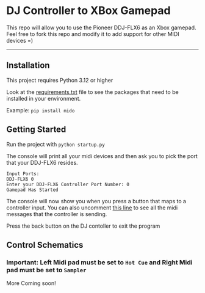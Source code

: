 # DJ Controller to XBox Gamepad
This repo will allow you to use the Pioneer DDJ-FLX6 as an Xbox gamepad. Feel free to fork this repo and modify it to add support for other MIDI devices =)

---

## Installation
This project requires Python 3.12 or higher

Look at the [requirements.txt](https://github.com/KodiakTE/DJControllerToGamepad/blob/main/requirements.txt) file to see the packages that need to be installed in your environment. 

Example: `pip install mido`

## Getting Started
Run the project with `python startup.py`

The console will print all your midi devices and then ask you to pick the port that your DDJ-FLX6 resides.
```
Input Ports:
DDJ-FLX6 0
Enter your DDJ-FLX6 Controller Port Number: 0
Gamepad Has Started
```

The console will now show you when you press a button that maps to a controller input. You can also uncomment [this line](https://github.com/KodiakTE/DJControllerToGamepad/blob/8b19a3910284b6239238aa2fbc3bb5def217f3c0/src/startup.py#L23) to see all the midi messages that the controller is sending.

Press the back button on the DJ contoller to exit the program

## Control Schematics
### Important: Left Midi pad must be set to `Hot Cue` and Right Midi pad must be set to `Sampler`

More Coming soon!